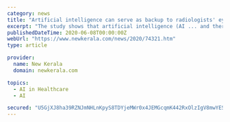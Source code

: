 ```yaml
---
category: news
title: "Artificial intelligence can serve as backup to radiologists' eyes"
excerpt: "The study shows that artificial intelligence (AI ... and there was very little you could do in terms of therapy to help patients,\" he said. Schoepf was a principal investigator in a study looking ..."
publishedDateTime: 2020-06-08T00:00:00Z
webUrl: "https://www.newkerala.com/news/2020/74321.htm"
type: article

provider:
  name: New Kerala
  domain: newkerala.com

topics:
  - AI in Healthcare
  - AI

secured: "U5GjXJ8ha39RZNJmNHLnKpyS8TDYjeMWr0x4JEMGcqmK442RxOlzIgV8mwYESdLP46+Ki+P9kajdRuL9srxULu7uQUS4a0fUbbEj5ynLPZr1qtSUxSoOGWhGcSNzv16Ppp/crpcG0lhBzTQ2f0c8IomzIYHs4uYiajGVGEk/aMXup/dMWFyWIeeCAZC39dLVWEfNKK0xumpV2cQcvGng2GowirjBKdggdjDzngaooT8kEOaI1uhjXgJMT4bn4WMxac8VlC2cLC27lj1FSD85G6LBdB7Zq2L3QbJyZkLo7neZHdBnxTODBvcwvuHggtqk0a/SQotPtE0VHJh8kWKXgQ==;4kesdg9xLf/y0jjfa8eYXA=="
---
```


